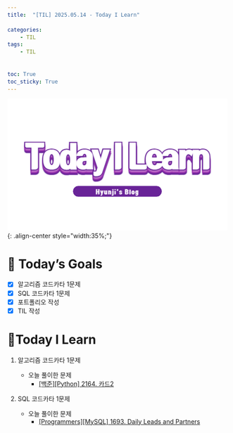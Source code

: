 ```yaml
---
title:  "[TIL] 2025.05.14 - Today I Learn" 

categories: 
    - TIL
tags: 
    - TIL


toc: True
toc_sticky: True
---
```


![TIL](/assets/images/TIL3.png){: .align-center style="width:35%;"}


# 🎯 Today’s Goals
- [x] 알고리즘 코드카타 1문제
- [x] SQL 코드카타 1문제
- [x] 포트폴리오 작성
- [x] TIL 작성

# 👀Today I Learn
1. 알고리즘 코드카타 1문제

   - 오늘 풀이한 문제
     - [[백준][Python] 2164. 카드2](https://hzi09.github.io/python_boj/python_2164/)

2. SQL 코드카타 1문제

   - 오늘 풀이한 문제
     - [[Programmers][MySQL] 1693. Daily Leads and Partners](https://hzi09.github.io/mysql_leetcode/lc_sql_1693)

